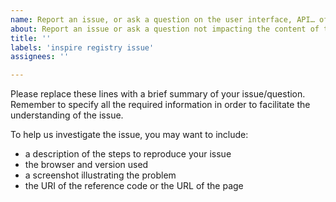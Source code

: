 ```yaml
---
name: Report an issue, or ask a question on the user interface, API… of the INSPIRE registry
about: Report an issue or ask a question not impacting the content of the INSPIRE registry (e.g. provide feedback related to the INSPIRE registry service user interface).
title: ''
labels: 'inspire registry issue'
assignees: ''

---
```


Please replace these lines with a brief summary of your issue/question. Remember to specify all the required information in order to facilitate the understanding of the issue.

To help us investigate the issue, you may want to include:

- a description of the steps to reproduce your issue
- the browser and version used
- a screenshot illustrating the problem
- the URI of the reference code or the URL of the page
